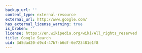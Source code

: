 ```yaml
---
backup_url: ''
content_type: external-resource
external_url: http://www.google.com/
has_external_license_warning: true
is_broken: ''
license: https://en.wikipedia.org/wiki/All_rights_reserved
title: Google Search
uid: 3d5dad20-d9c4-47b7-b6df-6e723481e1f8
---
```

